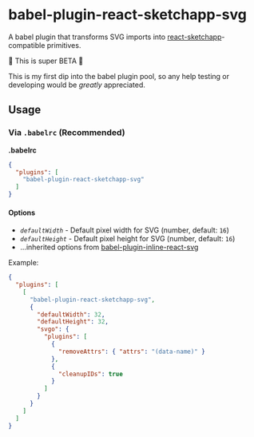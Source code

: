 # babel-plugin-react-sketchapp-svg

A babel plugin that transforms SVG imports into [react-sketchapp](https://github.com/airbnb/react-sketchapp)-compatible primitives.

🚨 This is super BETA 🚨

This is my first dip into the babel plugin pool, so any help testing or developing would be *greatly* appreciated.

## Usage

### Via `.babelrc` (Recommended)

**.babelrc**

```json
{
  "plugins": [
    "babel-plugin-react-sketchapp-svg"
  ]
}
```

#### Options
- *`defaultWidth`* - Default pixel width for SVG (number, default: `16`)
- *`defaultHeight`* - Default pixel height for SVG (number, default: `16`)
- ...inherited options from [babel-plugin-inline-react-svg](https://github.com/kesne/babel-plugin-inline-react-svg#options)

Example:

```json
{
  "plugins": [
    [
      "babel-plugin-react-sketchapp-svg",
      {
        "defaultWidth": 32,
        "defaultHeight": 32,
        "svgo": {
          "plugins": [
            {
              "removeAttrs": { "attrs": "(data-name)" }
            },
            {
              "cleanupIDs": true
            }
          ]
        }
      }
    ]
  ]
}

```
